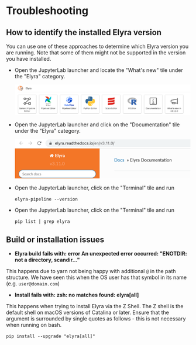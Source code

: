 <!--
{% comment %}
Copyright 2018-2022 Elyra Authors

Licensed under the Apache License, Version 2.0 (the "License");
you may not use this file except in compliance with the License.
You may obtain a copy of the License at

http://www.apache.org/licenses/LICENSE-2.0

Unless required by applicable law or agreed to in writing, software
distributed under the License is distributed on an "AS IS" BASIS,
WITHOUT WARRANTIES OR CONDITIONS OF ANY KIND, either express or implied.
See the License for the specific language governing permissions and
limitations under the License.
{% endcomment %}
-->
# Troubleshooting

## How to identify the installed Elyra version

You can use one of these approaches to determine which Elyra version you are running. Note that some of them might not be supported in the version you have installed.

- Open the JupyterLab launcher and locate the "What's new" tile under the "Elyra" category.

  ![Look up Elyra version in JupyterLab launcher](../images/getting_started/troubleshooting/lookup-version-in-launcher.png)

- Open the JupyterLab launcher and click on the "Documentation" tile under the "Elyra" category. 

  ![Look up Elyra version in the documentation](../images/getting_started/troubleshooting/lookup-version-in-documentation.png)

- Open the JupyterLab launcher, click on the "Terminal" tile and run

  ```
  elyra-pipeline --version
  ```

- Open the JupyterLab launcher, click on the "Terminal" tile and run

  ```
  pip list | grep elyra
  ```


## Build or installation issues

- **Elyra build fails with: error An unexpected error occurred: "ENOTDIR: not a directory, scandir..."**

This happens due to yarn not being happy with additional `@` in the path structure. We have seen this when the
OS user has that symbol in its name (e.g. `user@domain.com`)

- **Install fails with: zsh: no matches found: elyra[all]**

This happens when trying to install Elyra via the Z Shell. The Z shell is the default shell on macOS versions of Catalina or later. Ensure that the argument is surrounded by single quotes as follows - this is not necessary when running on bash.
```
pip install --upgrade "elyra[all]"
```
